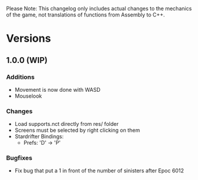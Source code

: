 >>>
Please Note: This changelog only includes actual changes to the mechanics of the
game, not translations of functions from Assembly to C++.
>>>

# Versions

## 1.0.0 (WIP)

### Additions
* Movement is now done with WASD
* Mouselook

### Changes
* Load supports.nct directly from res/ folder
* Screens must be selected by right clicking on them
* Stardrifter Bindings:
    * Prefs: 'D' -> 'P'

### Bugfixes
* Fix bug that put a 1 in front of the number of sinisters after Epoc 6012
